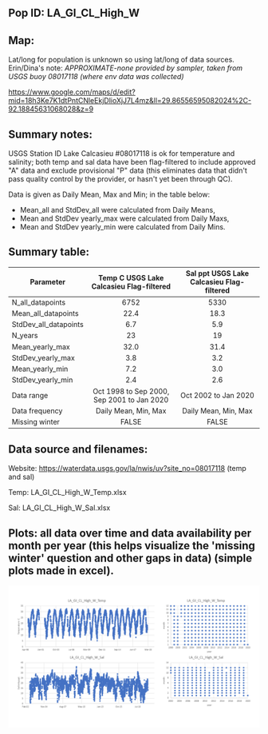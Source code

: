 ## Pop ID: LA_GI_CL_High_W

## Map: 

Lat/long for population is unknown so using lat/long of data sources. Erin/Dina's note: *APPROXIMATE-none provided by sampler, taken from USGS buoy 08017118 (where env data was collected)*

https://www.google.com/maps/d/edit?mid=18h3Ke7K1dtPntCNleEkjDlioXjJ7L4mz&ll=29.86556595082024%2C-92.18845631068028&z=9

## Summary notes:

USGS Station ID Lake Calcasieu #08017118 is ok for temperature and salinity; both temp and sal data have been flag-filtered to include approved "A" data and exclude provisional "P" data (this eliminates data that didn't pass quality control by the provider, or hasn't yet been through QC).

Data is given as Daily Mean, Max and Min; in the table below:
- Mean_all and StdDev_all were calculated from Daily Means, 
- Mean and StdDev yearly_max were calculated from Daily Maxs,
- Mean and StdDev yearly_min were calculated from Daily Mins.

## Summary table:

| Parameter             | Temp C USGS Lake Calcasieu Flag-filtered | Sal ppt USGS Lake Calcasieu Flag-filtered |
| ----------------------| :--------------------------------------: | :---------------------------------------: |
| N_all_datapoints      |                  6752                    |                   5330                    |
| Mean_all_datapoints   |                   22.4                   |                   18.3                    |
| StdDev_all_datapoints |                   6.7                    |                   5.9                     |
| N_years               |                     23                   |                    19                     |
| Mean_yearly_max       |                     32.0                 |                    31.4                   |
| StdDev_yearly_max     |                      3.8                 |                     3.2                   |
| Mean_yearly_min       |                       7.2                |                    3.0                    |
| StdDev_yearly_min     |                     2.4                  |                      2.6                  |
| Data range            |Oct 1998 to Sep 2000, Sep 2001 to Jan 2020|            Oct 2002 to Jan 2020           |
| Data frequency        |           Daily Mean, Min, Max           |             Daily Mean, Min, Max          |
| Missing winter        |           FALSE                          |                   FALSE                   |

## Data source and filenames:

Website: https://waterdata.usgs.gov/la/nwis/uv?site_no=08017118 (temp and sal)

Temp: LA_GI_CL_High_W_Temp.xlsx

Sal: LA_GI_CL_High_W_Sal.xlsx


## Plots: all data over time and data availability per month per year (this helps visualize the 'missing winter' question and other gaps in data) (simple plots made in excel).

![LA_GI_CL_High_W_summary_plots](../img/LA_GI_CL_High_W_summary_plots.png)
